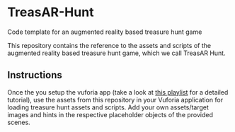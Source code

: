 # TreasAR-Hunt
Code template for an augmented reality based treasure hunt game

This repository contains the reference to the assets and scripts of the augmented reality based treasure hunt game, which we call TreasAR Hunt.

## Instructions

Once the you setup the vuforia app (take a look at [this playlist](https://youtu.be/9XikHnTiukk) for a detailed tutorial), use the assets from this repository in your Vuforia application for loading treasure hunt assets and scripts.
Add your own assets/target images and hints in the respective placeholder objects of the provided scenes.
